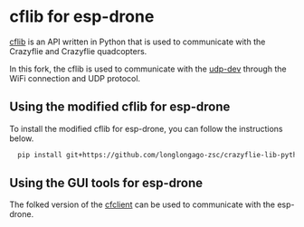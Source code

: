 # cflib for esp-drone

[cflib](./ORIGIN_README.md) is an API written in Python that is used to communicate with the Crazyflie
and Crazyflie quadcopters.

In this fork, the cflib is used to communicate with the [udp-dev](https://github.com/longlongago-zsc/crazyflie-lib-python.git) through the WiFi connection and UDP protocol.

## Using the modified cflib for esp-drone

To install the modified cflib for esp-drone, you can follow the instructions below.

```bash
  pip install git+https://github.com/longlongago-zsc/crazyflie-lib-python.git
```
## Using the GUI tools for esp-drone

The folked version of the [cfclient](https://github.com/longlongago-zsc/crazyflie-clients-python.git) can be used to communicate with the esp-drone.

